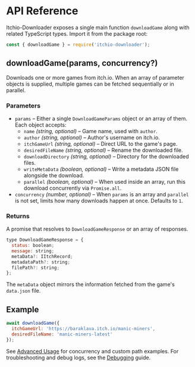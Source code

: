 # API Reference

Itchio-Downloader exposes a single main function `downloadGame` along with related TypeScript types. Import it from the package root:

```javascript
const { downloadGame } = require('itchio-downloader');
```

## downloadGame(params, concurrency?)

Downloads one or more games from itch.io. When an array of parameter objects is supplied, multiple games can be fetched sequentially or in parallel.

### Parameters

- `params` – Either a single `DownloadGameParams` object or an array of them. Each object accepts:
  - `name` *(string, optional)* – Game name, used with `author`.
  - `author` *(string, optional)* – Author's username on itch.io.
  - `itchGameUrl` *(string, optional)* – Direct URL to the game's page.
  - `desiredFileName` *(string, optional)* – Rename the downloaded file.
  - `downloadDirectory` *(string, optional)* – Directory for the downloaded files.
  - `writeMetaData` *(boolean, optional)* – Write a metadata JSON file alongside the download.
  - `parallel` *(boolean, optional)* – When used inside an array, run this download concurrently via `Promise.all`.
- `concurrency` *(number, optional)* – When `params` is an array and `parallel` is not set, limits how many downloads happen at once. Defaults to `1`.

### Returns

A promise that resolves to `DownloadGameResponse` or an array of responses.

```javascript
type DownloadGameResponse = {
  status: boolean;
  message: string;
  metaData?: IItchRecord;
  metadataPath?: string;
  filePath?: string;
};
```

The `metaData` object mirrors the information fetched from the game's `data.json` file.

## Example

```javascript
await downloadGame({
  itchGameUrl: 'https://baraklava.itch.io/manic-miners',
  desiredFileName: 'manic-miners-latest'
});
```

See [Advanced Usage](Advanced-Usage.md) for concurrency and custom path examples.
For troubleshooting and debug logs, see the [Debugging](Debugging.md) guide.
